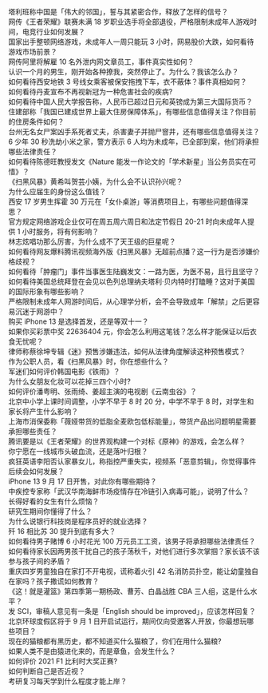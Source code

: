 塔利班称中国是「伟大的邻国」，誓与其紧密合作，释放了怎样的信号？  
网传《王者荣耀》联赛未满 18 岁职业选手将全部退役，严格限制未成年人游戏时间，电竞行业如何发展？  
国家出手整顿网络游戏，未成年人一周只能玩 3 小时，网易股价大跌，如何看待游戏市场前景？  
网传阿里将解雇 10 名外泄内网文章员工，事件真实性如何？  
认识一个月的男生，刚开始各种撩我，突然停止了。为什么？我该怎么办？  
如何看待西安地铁 3 号线女乘客被保安拖拽下车，衣不蔽体？事件真相如何？  
如何看待丹麦宣布不再视新冠为一种危害社会的疾病?  
如何看待中国人民大学报告称，人民币已超过日元和英镑成为第三大国际货币？  
住建部称「我国已建成世界上最大住房保障体系」，有哪些信息值得关注？你目前的住房条件如何？  
台州无名女尸案凶手系死者丈夫，杀害妻子并抛尸窨井，还有哪些信息值得关注？  
6 少年 30 秒洗劫小米之家，警方表示 6 人均为未成年，已全部到案，他们将承担哪些法律责任？  
如何看待陈德旺教授发文《Nature 能发一作论文的「学术新星」当公务员实在可惜》？  
《扫黑风暴》黄希叫贺芸小姨，为什么会不认识孙兴呢？  
为什么应届生的身份这么值钱？  
西安 17 岁男生挥霍 30 万元在「女仆桌游」等消费项目上，有哪些问题值得深思？  
官方规定网络游戏企业仅可在周五周六周日和法定节假日 20-21 时向未成年人提供 1 小时服务，将有何影响？  
林志炫唱功那么厉害，为什么成不了天王级的巨星呢？  
如何看待网友爆料腾讯视频海外版《扫黑风暴》无超前点播？这一行为是否涉嫌价格歧视？  
如何看待「肿瘤门」事件当事医生陆巍发文：一路为医，为医不易，且行且坚守？  
如何看待美国总统拜登在会见以色列总理纳夫塔利·贝内特时打瞌睡？这对于美国的国际形象有哪些影响？  
严格限制未成年人网游时间后，从心理学分析，会不会导致成年「解禁」之后更容易沉迷于网游中？  
购买 iPhone 13 是选择首发，还是等双十一？  
如果你买彩票中奖 22636404 元，你会怎么利用这笔钱？怎么样才能保证以后衣食无忧呢？  
律师称蔡徐坤专辑《迷》预售涉嫌违法，如何从法律角度解读这种预售模式？  
作为公职人员，看《扫黑风暴》时，你在想些什么？  
军迷们如何评价韩国电影《铁雨》？  
为什么女朋友化妆可以花掉三四个小时?  
如何评价潘粤明、张雨绮、姜超主演的电视剧《云南虫谷》？  
北京中小学上课时间调整，小学不早于 8 时 20 分，中学不早于 8 时，对学生和家长将产生什么影响？  
上海市消保委称「薇娅带货的低脂全麦欧包低标能量」，带货产品出问题明星需要承担哪些责任？  
腾讯要是以《王者荣耀》的世界观构建一个对标《原神》的游戏，会怎么样？  
你宁愿在一线城市头破血流，还是落叶归根？  
疯狂英语李阳否认家暴女儿，称指控严重失实，视频系「恶意剪辑」，你觉得事件后续会如何发展？  
iPhone 13 9 月 17 日开售，对此你有哪些期待？  
中疾控专家称「武汉华南海鲜市场疫情存在冷链引入病毒可能」，说明了什么？  
长得好看的女生有什么烦恼？  
研究生期间你懂得了什么？  
为什么说银行科技岗是程序员好的就业选择？  
歼 16 相比苏 30 提升到底有多大？  
如何看待男子赌博 6 小时花光 100 万元员工工资，该男子将承担哪些法律责任？  
如何看待家长因两男孩干扰自己的孩子荡秋千，对他们进行多次掌掴？家长该不该参与孩子间的矛盾？  
重庆四岁男童独自在家打不开电视，谎称着火引 42 名消防员扑空，能让幼童独自在家吗？孩子撒谎如何教育？  
《这！就是灌篮》第四季第一期杨政、曹芳、白晶战胜 CBA 三人组，这是什么水平？  
发 SCI，审稿人意见有一条是「English should be improved」，应该怎样回复？  
北京环球度假区将于 9 月 1 日开启试运行，期间仅向受邀客人开放，你最想玩哪些项目？  
现在的猫粮都有黑历史，都不知道买什么猫粮了，你们在用什么猫粮?  
如果人类不是由猿进化来的，而是章鱼，会发生什么？  
如何评价 2021 F1 比利时大奖正赛?  
如何判断自己是否近视？  
考研复习每天学到什么程度才能上岸？  
